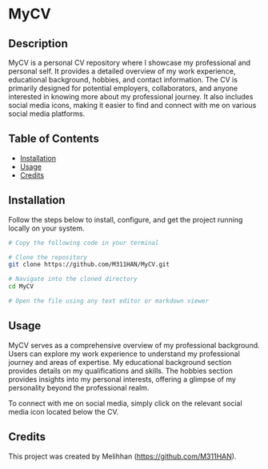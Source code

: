 # MyCV

## Description

MyCV is a personal CV repository where I showcase my professional and personal self. It provides a detailed overview of my work experience, educational background, hobbies, and contact information. The CV is primarily designed for potential employers, collaborators, and anyone interested in knowing more about my professional journey. It also includes social media icons, making it easier to find and connect with me on various social media platforms.

## Table of Contents

- [Installation](#installation)
- [Usage](#usage)
- [Credits](#credits)

## Installation

Follow the steps below to install, configure, and get the project running locally on your system.

```bash
# Copy the following code in your terminal

# Clone the repository
git clone https://github.com/M311HAN/MyCV.git

# Navigate into the cloned directory
cd MyCV

# Open the file using any text editor or markdown viewer
```
## Usage

MyCV serves as a comprehensive overview of my professional background. Users can explore my work experience to understand my professional journey and areas of expertise. My educational background section provides details on my qualifications and skills. The hobbies section provides insights into my personal interests, offering a glimpse of my personality beyond the professional realm.

To connect with me on social media, simply click on the relevant social media icon located below the CV.

## Credits

This project was created by Melihhan (https://github.com/M311HAN).

